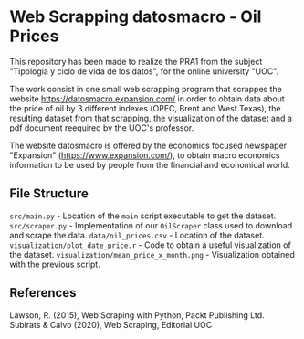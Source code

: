 # Web Scrapping datosmacro - Oil Prices
This repository has been made to realize the PRA1 from the subject "Tipología y ciclo de vida de los datos", for the online university "UOC".

The work consist in one small web scrapping program that scrappes the website https://datosmacro.expansion.com/ in order to obtain data about the price of oil by 3 different indexes (OPEC, Brent and West Texas), the resulting dataset from that scrapping, the visualization of the dataset and a pdf document reequired by the UOC's professor.

The website datosmacro is offered by the economics focused newspaper "Expansion" (https://www.expansion.com/), to obtain macro economics information to be used by people from the financial and economical world.

## File Structure
`src/main.py` - Location of the `main` script executable to get the dataset.
`src/scraper.py` - Implementation of our `OilScraper` class used to download and scrape the data.
`data/oil_prices.csv` - Location of the dataset.
`visualization/plot_date_price.r` - Code to obtain a useful visualization of the dataset.
`visualization/mean_price_x_month.png` - Visualization obtained with the previous script.

## References
Lawson, R. (2015), Web Scraping with Python, Packt Publishing Ltd.
Subirats & Calvo (2020), Web Scraping, Editorial UOC